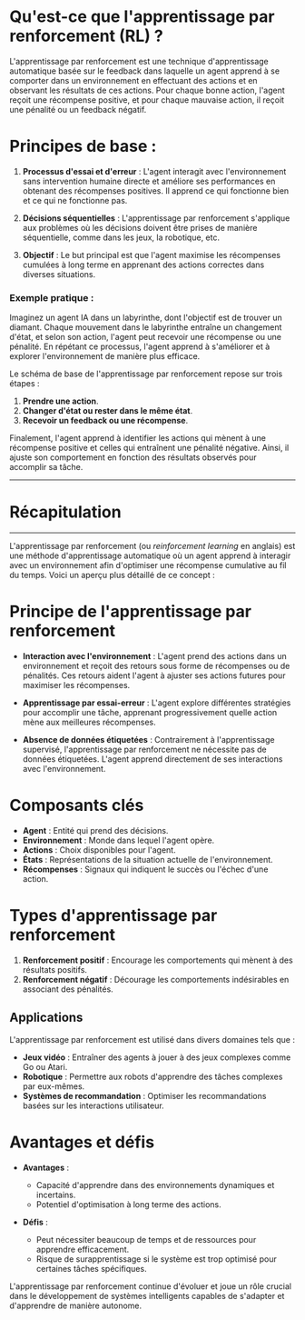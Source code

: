 # **Qu'est-ce que l'apprentissage par renforcement (RL) ?**

L'apprentissage par renforcement est une technique d'apprentissage automatique basée sur le feedback dans laquelle un agent apprend à se comporter dans un environnement en effectuant des actions et en observant les résultats de ces actions. Pour chaque bonne action, l'agent reçoit une récompense positive, et pour chaque mauvaise action, il reçoit une pénalité ou un feedback négatif.

# Principes de base :
1. **Processus d'essai et d'erreur** : L'agent interagit avec l'environnement sans intervention humaine directe et améliore ses performances en obtenant des récompenses positives. Il apprend ce qui fonctionne bien et ce qui ne fonctionne pas.
   
2. **Décisions séquentielles** : L'apprentissage par renforcement s'applique aux problèmes où les décisions doivent être prises de manière séquentielle, comme dans les jeux, la robotique, etc.

3. **Objectif** : Le but principal est que l'agent maximise les récompenses cumulées à long terme en apprenant des actions correctes dans diverses situations.

### Exemple pratique :
Imaginez un agent IA dans un labyrinthe, dont l'objectif est de trouver un diamant. Chaque mouvement dans le labyrinthe entraîne un changement d'état, et selon son action, l'agent peut recevoir une récompense ou une pénalité. En répétant ce processus, l'agent apprend à s'améliorer et à explorer l'environnement de manière plus efficace.

Le schéma de base de l'apprentissage par renforcement repose sur trois étapes :
1. **Prendre une action**.
2. **Changer d'état ou rester dans le même état**.
3. **Recevoir un feedback ou une récompense**.

Finalement, l'agent apprend à identifier les actions qui mènent à une récompense positive et celles qui entraînent une pénalité négative. Ainsi, il ajuste son comportement en fonction des résultats observés pour accomplir sa tâche.

------------------------------------------
# Récapitulation
------------------------------------------


L'apprentissage par renforcement (ou *reinforcement learning* en anglais) est une méthode d'apprentissage automatique où un agent apprend à interagir avec un environnement afin d'optimiser une récompense cumulative au fil du temps. Voici un aperçu plus détaillé de ce concept :

# **Principe de l'apprentissage par renforcement**

- **Interaction avec l'environnement** : L'agent prend des actions dans un environnement et reçoit des retours sous forme de récompenses ou de pénalités. Ces retours aident l'agent à ajuster ses actions futures pour maximiser les récompenses.

- **Apprentissage par essai-erreur** : L'agent explore différentes stratégies pour accomplir une tâche, apprenant progressivement quelle action mène aux meilleures récompenses.

- **Absence de données étiquetées** : Contrairement à l'apprentissage supervisé, l'apprentissage par renforcement ne nécessite pas de données étiquetées. L'agent apprend directement de ses interactions avec l'environnement.

# **Composants clés**

- **Agent** : Entité qui prend des décisions.
- **Environnement** : Monde dans lequel l'agent opère.
- **Actions** : Choix disponibles pour l'agent.
- **États** : Représentations de la situation actuelle de l'environnement.
- **Récompenses** : Signaux qui indiquent le succès ou l'échec d'une action.

# **Types d'apprentissage par renforcement**

1. **Renforcement positif** : Encourage les comportements qui mènent à des résultats positifs.
2. **Renforcement négatif** : Décourage les comportements indésirables en associant des pénalités.

## **Applications**

L'apprentissage par renforcement est utilisé dans divers domaines tels que :

- **Jeux vidéo** : Entraîner des agents à jouer à des jeux complexes comme Go ou Atari.
- **Robotique** : Permettre aux robots d'apprendre des tâches complexes par eux-mêmes.
- **Systèmes de recommandation** : Optimiser les recommandations basées sur les interactions utilisateur.

# **Avantages et défis**

- **Avantages** :
  - Capacité d'apprendre dans des environnements dynamiques et incertains.
  - Potentiel d'optimisation à long terme des actions.

- **Défis** :
  - Peut nécessiter beaucoup de temps et de ressources pour apprendre efficacement.
  - Risque de surapprentissage si le système est trop optimisé pour certaines tâches spécifiques.

L'apprentissage par renforcement continue d'évoluer et joue un rôle crucial dans le développement de systèmes intelligents capables de s'adapter et d'apprendre de manière autonome.
